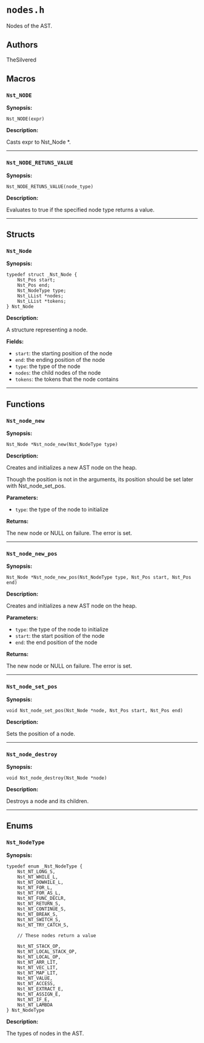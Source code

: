 # `nodes.h`

Nodes of the AST.

## Authors

TheSilvered

## Macros

### `Nst_NODE`

**Synopsis:**

```better-c
Nst_NODE(expr)
```

**Description:**

Casts expr to Nst_Node *.

---

### `Nst_NODE_RETUNS_VALUE`

**Synopsis:**

```better-c
Nst_NODE_RETUNS_VALUE(node_type)
```

**Description:**

Evaluates to true if the specified node type returns a value.

---

## Structs

### `Nst_Node`

**Synopsis:**

```better-c
typedef struct _Nst_Node {
    Nst_Pos start;
    Nst_Pos end;
    Nst_NodeType type;
    Nst_LList *nodes;
    Nst_LList *tokens;
} Nst_Node
```

**Description:**

A structure representing a node.

**Fields:**

- `start`: the starting position of the node
- `end`: the ending position of the node
- `type`: the type of the node
- `nodes`: the child nodes of the node
- `tokens`: the tokens that the node contains

---

## Functions

### `Nst_node_new`

**Synopsis:**

```better-c
Nst_Node *Nst_node_new(Nst_NodeType type)
```

**Description:**

Creates and initializes a new AST node on the heap.

Though the position is not in the arguments, its position should be set later
with Nst_node_set_pos.

**Parameters:**

- `type`: the type of the node to initialize

**Returns:**

The new node or NULL on failure. The error is set.

---

### `Nst_node_new_pos`

**Synopsis:**

```better-c
Nst_Node *Nst_node_new_pos(Nst_NodeType type, Nst_Pos start, Nst_Pos end)
```

**Description:**

Creates and initializes a new AST node on the heap.

**Parameters:**

- `type`: the type of the node to initialize
- `start`: the start position of the node
- `end`: the end position of the node

**Returns:**

The new node or NULL on failure. The error is set.

---

### `Nst_node_set_pos`

**Synopsis:**

```better-c
void Nst_node_set_pos(Nst_Node *node, Nst_Pos start, Nst_Pos end)
```

**Description:**

Sets the position of a node.

---

### `Nst_node_destroy`

**Synopsis:**

```better-c
void Nst_node_destroy(Nst_Node *node)
```

**Description:**

Destroys a node and its children.

---

## Enums

### `Nst_NodeType`

**Synopsis:**

```better-c
typedef enum _Nst_NodeType {
    Nst_NT_LONG_S,
    Nst_NT_WHILE_L,
    Nst_NT_DOWHILE_L,
    Nst_NT_FOR_L,
    Nst_NT_FOR_AS_L,
    Nst_NT_FUNC_DECLR,
    Nst_NT_RETURN_S,
    Nst_NT_CONTINUE_S,
    Nst_NT_BREAK_S,
    Nst_NT_SWITCH_S,
    Nst_NT_TRY_CATCH_S,

    // These nodes return a value

    Nst_NT_STACK_OP,
    Nst_NT_LOCAL_STACK_OP,
    Nst_NT_LOCAL_OP,
    Nst_NT_ARR_LIT,
    Nst_NT_VEC_LIT,
    Nst_NT_MAP_LIT,
    Nst_NT_VALUE,
    Nst_NT_ACCESS,
    Nst_NT_EXTRACT_E,
    Nst_NT_ASSIGN_E,
    Nst_NT_IF_E,
    Nst_NT_LAMBDA
} Nst_NodeType
```

**Description:**

The types of nodes in the AST.

